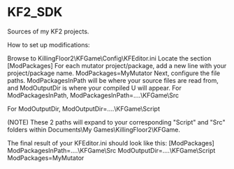 # KF2_SDK
Sources of my KF2 projects.

How to set up modifications:

Browse to KillingFloor2\KFGame\Config\KFEditor.ini
Locate the section [ModPackages]
For each mutator project/package, add a new line with your project/package name. ModPackages=MyMutator
Next, configure the file paths. ModPackagesInPath will be where your source files are read from, and ModOutputDir is where your compiled U will appear.
For ModPackagesInPath, ModPackagesInPath=....\KFGame\Src

For ModOutputDir, ModOutputDir=....\KFGame\Script

(NOTE) These 2 paths will expand to your corresponding "Script" and "Src" folders within Documents\My Games\KillingFloor2\KFGame.

The final result of your KFEditor.ini should look like this: [ModPackages] ModPackagesInPath=....\KFGame\Src ModOutputDir=....\KFGame\Script ModPackages=MyMutator
